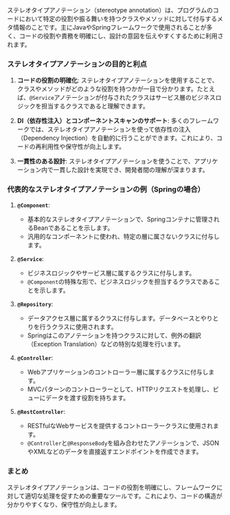 ステレオタイプアノテーション（stereotype annotation）は、プログラムのコードにおいて特定の役割や振る舞いを持つクラスやメソッドに対して付与するメタ情報のことです。主にJavaやSpringフレームワークで使用されることが多く、コードの役割や責務を明確にし、設計の意図を伝えやすくするために利用されます。

### ステレオタイプアノテーションの目的と利点
1. **コードの役割の明確化**: ステレオタイプアノテーションを使用することで、クラスやメソッドがどのような役割を持つかが一目で分かります。たとえば、`@Service`アノテーションが付与されたクラスはサービス層のビジネスロジックを担当するクラスであると理解できます。

2. **DI（依存性注入）とコンポーネントスキャンのサポート**: 多くのフレームワークでは、ステレオタイプアノテーションを使って依存性の注入（Dependency Injection）を自動的に行うことができます。これにより、コードの再利用性や保守性が向上します。

3. **一貫性のある設計**: ステレオタイプアノテーションを使うことで、アプリケーション内で一貫した設計を実現でき、開発者間の理解が深まります。

### 代表的なステレオタイプアノテーションの例（Springの場合）

1. **`@Component`**:
   - 基本的なステレオタイプアノテーションで、Springコンテナに管理されるBeanであることを示します。
   - 汎用的なコンポーネントに使われ、特定の層に属さないクラスに付与します。

2. **`@Service`**:
   - ビジネスロジックやサービス層に属するクラスに付与します。
   - `@Component`の特殊な形で、ビジネスロジックを担当するクラスであることを示します。

3. **`@Repository`**:
   - データアクセス層に属するクラスに付与します。データベースとやりとりを行うクラスに使用されます。
   - Springはこのアノテーションを持つクラスに対して、例外の翻訳（Exception Translation）などの特別な処理を行います。

4. **`@Controller`**:
   - Webアプリケーションのコントローラー層に属するクラスに付与します。
   - MVCパターンのコントローラーとして、HTTPリクエストを処理し、ビューにデータを渡す役割を持ちます。

5. **`@RestController`**:
   - RESTfulなWebサービスを提供するコントローラークラスに使用されます。
   - `@Controller`と`@ResponseBody`を組み合わせたアノテーションで、JSONやXMLなどのデータを直接返すエンドポイントを作成できます。

### まとめ
ステレオタイプアノテーションは、コードの役割を明確にし、フレームワークに対して適切な処理を促すための重要なツールです。これにより、コードの構造が分かりやすくなり、保守性が向上します。
